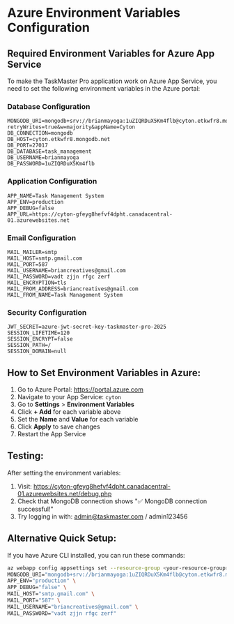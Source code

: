 # Azure Environment Variables Configuration

## Required Environment Variables for Azure App Service

To make the TaskMaster Pro application work on Azure App Service, you need to set the following environment variables in the Azure portal:

### Database Configuration
```
MONGODB_URI=mongodb+srv://brianmayoga:1uZIQRDuX5Km4flb@cyton.etkwfr8.mongodb.net/?retryWrites=true&w=majority&appName=Cyton
DB_CONNECTION=mongodb
DB_HOST=cyton.etkwfr8.mongodb.net
DB_PORT=27017
DB_DATABASE=task_management
DB_USERNAME=brianmayoga
DB_PASSWORD=1uZIQRDuX5Km4flb
```

### Application Configuration
```
APP_NAME=Task Management System
APP_ENV=production
APP_DEBUG=false
APP_URL=https://cyton-gfeyg8hefvf4dpht.canadacentral-01.azurewebsites.net
```

### Email Configuration
```
MAIL_MAILER=smtp
MAIL_HOST=smtp.gmail.com
MAIL_PORT=587
MAIL_USERNAME=briancreatives@gmail.com
MAIL_PASSWORD=vadt zjjn rfgc zerf
MAIL_ENCRYPTION=tls
MAIL_FROM_ADDRESS=briancreatives@gmail.com
MAIL_FROM_NAME=Task Management System
```

### Security Configuration
```
JWT_SECRET=azure-jwt-secret-key-taskmaster-pro-2025
SESSION_LIFETIME=120
SESSION_ENCRYPT=false
SESSION_PATH=/
SESSION_DOMAIN=null
```

## How to Set Environment Variables in Azure:

1. Go to Azure Portal: https://portal.azure.com
2. Navigate to your App Service: `cyton`
3. Go to **Settings** > **Environment Variables**
4. Click **+ Add** for each variable above
5. Set the **Name** and **Value** for each variable
6. Click **Apply** to save changes
7. Restart the App Service

## Testing:

After setting the environment variables:
1. Visit: https://cyton-gfeyg8hefvf4dpht.canadacentral-01.azurewebsites.net/debug.php
2. Check that MongoDB connection shows "✅ MongoDB connection successful!"
3. Try logging in with: admin@taskmaster.com / admin123456

## Alternative Quick Setup:

If you have Azure CLI installed, you can run these commands:

```bash
az webapp config appsettings set --resource-group <your-resource-group> --name cyton --settings \
MONGODB_URI="mongodb+srv://brianmayoga:1uZIQRDuX5Km4flb@cyton.etkwfr8.mongodb.net/?retryWrites=true&w=majority&appName=Cyton" \
APP_ENV="production" \
APP_DEBUG="false" \
MAIL_HOST="smtp.gmail.com" \
MAIL_PORT="587" \
MAIL_USERNAME="briancreatives@gmail.com" \
MAIL_PASSWORD="vadt zjjn rfgc zerf"
```
